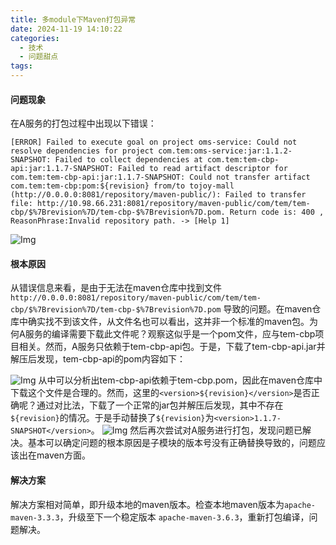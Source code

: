 ```yaml
---
title: 多module下Maven打包异常
date: 2024-11-19 14:10:22
categories:
  - 技术
  - 问题甜点
tags:
---
```

#### 问题现象
在A服务的打包过程中出现以下错误：
```
[ERROR] Failed to execute goal on project oms-service: Could not resolve dependencies for project com.tem:oms-service:jar:1.1.2-SNAPSHOT: Failed to collect dependencies at com.tem:tem-cbp-api:jar:1.1.7-SNAPSHOT: Failed to read artifact descriptor for com.tem:tem-cbp-api:jar:1.1.7-SNAPSHOT: Could not transfer artifact com.tem:tem-cbp:pom:${revision} from/to tojoy-mall (http://0.0.0.0:8081/repository/maven-public/): Failed to transfer file: http://10.98.66.231:8081/repository/maven-public/com/tem/tem-cbp/$%7Brevision%7D/tem-cbp-$%7Brevision%7D.pom. Return code is: 400 , ReasonPhrase:Invalid repository path. -> [Help 1]
```
![Img](img_20241119141821_1.png)

#### 根本原因
从错误信息来看，是由于无法在maven仓库中找到文件 `http://0.0.0.0:8081/repository/maven-public/com/tem/tem-cbp/$%7Brevision%7D/tem-cbp-$%7Brevision%7D.pom` 导致的问题。在maven仓库中确实找不到该文件，从文件名也可以看出，这并非一个标准的maven包。为何A服务的编译需要下载此文件呢？观察这似乎是一个pom文件，应与tem-cbp项目相关。然而，A服务只依赖于tem-cbp-api包。于是，下载了tem-cbp-api.jar并解压后发现，tem-cbp-api的pom内容如下：

![Img](img_20241119142549_3.png)
从中可以分析出tem-cbp-api依赖于tem-cbp.pom，因此在maven仓库中下载这个文件是合理的。然而，这里的`<version>${revision}</version>`是否正确呢？通过对比法，下载了一个正常的jar包并解压后发现，其中不存在`${revision}`的情况。于是手动替换了`${revision}`为`<version>1.1.7-SNAPSHOT</version>`。
![Img](img_20241119142609_4.png)
然后再次尝试对A服务进行打包，发现问题已解决。基本可以确定问题的根本原因是子模块的版本号没有正确替换导致的，问题应该出在maven方面。
#### 解决方案
解决方案相对简单，即升级本地的maven版本。检查本地maven版本为`apache-maven-3.3.3`，升级至下一个稳定版本 `apache-maven-3.6.3`，重新打包编译，问题解决。



